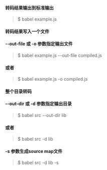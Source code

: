 #### 转码结果输出到标准输出
>$ babel example.js

####  转码结果写入一个文件
####  --out-file 或 -o 参数指定输出文件
>$ babel example.js --out-file compiled.js
####  或者
>$ babel example.js -o compiled.js

####  整个目录转码
####  --out-dir 或 -d 参数指定输出目录
>$ babel src --out-dir lib
####  或者
>$ babel src -d lib

####  -s 参数生成source map文件
>$ babel src -d lib -s

